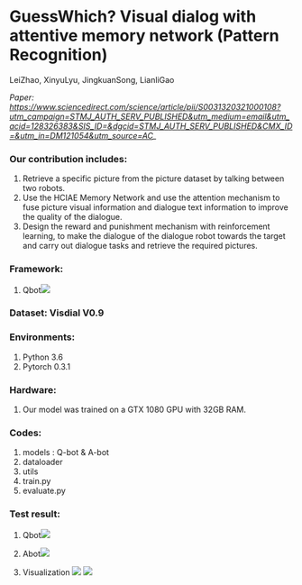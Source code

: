 # GuessWhich? Visual dialog with attentive memory network (Pattern Recognition)
LeiZhao, XinyuLyu, JingkuanSong, LianliGao

*Paper: https://www.sciencedirect.com/science/article/pii/S0031320321000108?utm_campaign=STMJ_AUTH_SERV_PUBLISHED&utm_medium=email&utm_acid=128326383&SIS_ID=&dgcid=STMJ_AUTH_SERV_PUBLISHED&CMX_ID=&utm_in=DM121054&utm_source=AC_*
### Our contribution includes:
1. Retrieve a specific picture from the picture dataset by talking between two robots.
2. Use the HCIAE Memory Network and use the attention mechanism to fuse picture visual information and dialogue text information to improve the quality of the dialogue.
3. Design the reward and punishment mechanism with reinforcement learning, to make the dialogue of the dialogue robot towards the target and carry out dialogue tasks and retrieve the required pictures.
### Framework:
   1. Qbot![](https://github.com/XinyuLyu/Visual-Dialog/blob/master/test_results/1-s2.0-S0031320321000108-gr1_lrg.jpg)
### Dataset: Visdial V0.9   

### Environments:
  1. Python 3.6
  2. Pytorch 0.3.1

### Hardware:
  1. Our model was trained on a GTX 1080 GPU with 32GB RAM.
  
### Codes: 
  1. models : Q-bot & A-bot
  2. dataloader
  3. utils
  4. train.py
  5. evaluate.py

### Test result:   
   1. Qbot![](https://github.com/XinyuLyu/Visual-Dialog/blob/master/test_results/Xnip2020-03-16_14-44-51.jpg)
   2. Abot![](https://github.com/XinyuLyu/Visual-Dialog/blob/master/test_results/Xnip2020-03-16_14-18-24.jpg)
   
   3. Visualization
    ![](https://github.com/XinyuLyu/Visual-Dialog/blob/master/test_results/1-s2.0-S0031320321000108-gr2_lrg.jpg)
    ![](https://github.com/XinyuLyu/Visual-Dialog/blob/master/test_results/1-s2.0-S0031320321000108-gr4_lrg.jpg)

 

